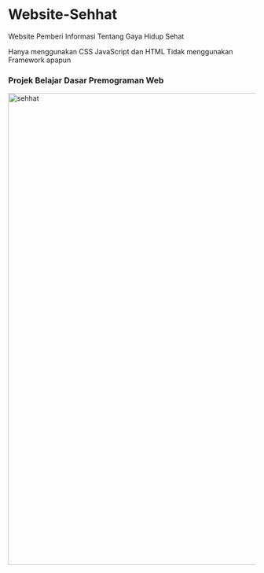 # Website-Sehhat
Website Pemberi Informasi Tentang Gaya Hidup Sehat

Hanya menggunakan CSS JavaScript dan HTML
Tidak menggunakan Framework apapun

### Projek Belajar Dasar Premograman Web

<img width="959" alt="sehhat" src="https://user-images.githubusercontent.com/57089512/147777991-01b6b848-0d85-4500-a801-07303b1049e0.png">
